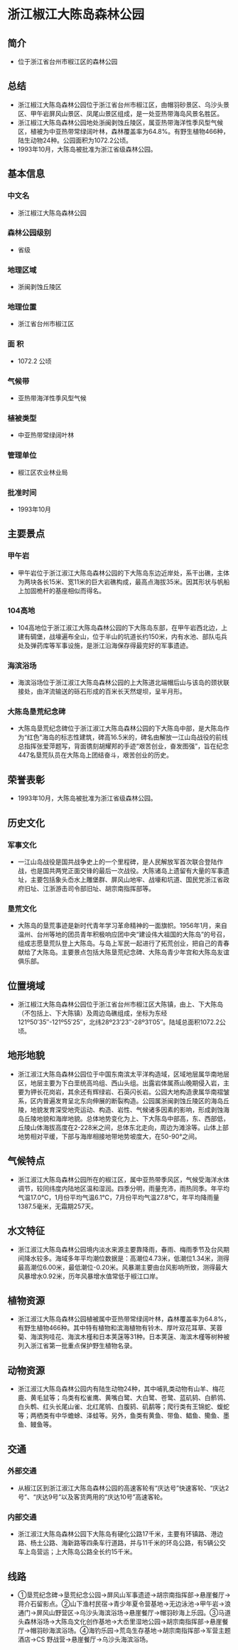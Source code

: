 # 浙江椒江大陈岛森林公园
## 简介
- 位于浙江省台州市椒江区的森林公园
## 总结
- 浙江椒江大陈岛森林公园位于浙江省台州市椒江区，由帽羽砂景区、乌沙头景区、甲午岩屏风山景区、凤尾山景区组成，是一处亚热带海岛风景名胜区。
- 浙江椒江大陈岛森林公园地处浙闽剥蚀丘陵区，属亚热带海洋性季风型气候区，植被为中亚热带常绿阔叶林，森林覆盖率为64.8%。有野生植物466种，陆生动物24种。公园面积为1072.2公顷。
- 1993年10月，大陈岛被批准为浙江省级森林公园。
## 基本信息
### 中文名
- 浙江椒江大陈岛森林公园
### 森林公园级别
- 省级
### 地理区域
- 浙闽剥蚀丘陵区
### 地理位置
- 浙江省台州市椒江区
### 面    积
- 1072.2 公顷
### 气候带
- 亚热带海洋性季风型气候
### 植被类型
- 中亚热带常绿阔叶林
### 管理单位
- 椒江区农业林业局
### 批准时间
- 1993年10月
## 主要景点
### 甲午岩
- 甲午岩位于浙江淑江大陈岛森林公园的下大陈岛东边近岸处，系干出礁，主体为两块各长15米、宽11米的巨大岩礁构成，最高点海拔35米。因其形状与帆船上加固桅杆的基座相似而得名。
### 104高地
- 104高地位于浙江淑江大陈岛森林公园的下大陈岛东部，在甲午岩西北边，上建有碉堡，战壕遍布全山，位于半山的坑道长约150米，内有水池、部队屯兵处及弹药库等军事设施，是浙江沿海保存得最完好的军事遗迹。
### 海滨浴场
- 海滨浴场位于浙江淑江大陈岛森林公园的上大陈道北端帽后山与该岛的颈状联接处，由洋流输送的砾石形成的百米长天然堤坝，呈半月形。
### 大陈岛垦荒纪念碑
- 大陈岛垦荒纪念碑位于浙江淑江大陈岛森林公园的下大陈岛中部，是大陈岛作为“红色”海岛的标志性建筑，碑高16.5米的，碑名由解放一江山岛战役的前线总指挥张爱萍题写，背面镌刻胡耀邦的手迹“艰苦创业，奋发图强”，旨在纪念447名垦荒队员在大陈岛上团结奋斗，艰苦创业的历史。
## 荣誉表彰
- 1993年10月，大陈岛被批准为浙江省级森林公园。
## 历史文化
### 军事文化
- 一江山岛战役是国共战争史上的一个里程碑，是人民解放军首次联合登陆作战，也是国共两党正面交锋的最后一次战役。大陈诸岛上遗留有大量的军事遗址，主要包括象头岙水上雕堡群、屏风山地牢、战壕和坑道、国民党浙江省政府旧址、江浙游击司令部旧址、胡宗南指挥部等。
### 垦荒文化
- 大陈岛的垦荒事迹是新时代青年学习革命精神的一面旗帜。1956年1月，来自温州、台州等地的团员青年积极响应团中央“建设伟大祖国的大陈岛”的号召，组成志愿垦荒队登上大陈岛。与岛上军民一起进行了拓荒创业，把自己的青春献给了大陈岛。主要景点包括大陈垦荒纪念碑、大陈岛青少年宫和大陈岛友谊俱乐部。
## 位置境域
- 浙江椒江大陈岛森林公园位于浙江省台州市椒江区大陈镇，由上、下大陈岛（不包括上、下大陈镇）及周边岛礁组成，坐标为东经121º50′35″-121º55′25″，北纬28º23′23″-28º31′05″。陆域总面积1072.2公顷。
## 地形地貌
- 浙江淑江大陈岛森林公园位于中国东南滨太平洋构造域，区域地层属华南地层区，地层主要为下白垩统高坞组、西山头组。出露岩体属燕山晚期侵入岩，主要为钾长花岗岩，其余还有辉绿岩、石英闪长岩。公园大地构造隶属华南褶皱系，区内普遍发育呈北东向伸展的断裂构造。公园属浙闽剥蚀丘陵区的海岛丘陵，地貌发育深受地壳运动、构造、岩性、气候诸多因素的影响，形成剥蚀海岛丘陵地貌和海岸地貌。总体地势变化为上、下大陈岛中部高，东、西部低，丘陵山体海拔高度在2-228米之间，总体东北走向，周边为滩涂等。山体上部地势相对平缓，下部与海岸相接地带地势坡度大，在50-90°之间。
## 气候特点
- 浙江淑江大陈岛森林公园所在的椒江区，属中亚热带季风区，气候受海洋水体调节，较同纬度内陆地区温和湿润。四季分明，雨量充沛，雨热同季。年平均气温17.0℃，1月份平均气温6.1℃，7月份平均气温27.8℃，年平均降雨量1387.5毫米，无霜期257天。
## 水文特征
- 浙江淑江大陈岛森林公园境内淡水来源主要靠降雨，春雨、梅雨季节及台风期间降水较多。海域多年平均潮位数据是：高潮位4.73米，低潮位1.34米，测得最高潮位6.00米，最低潮位-0.20米。风暴潮主要由台风影响所致，测得最大风暴增水0.92米，历年风暴增水值常低于椒江口岸。
## 植物资源
- 浙江淑江大陈岛森林公园植被属中亚热带常绿阔叶林，森林覆盖率为64.8%，有野生植物466种。其中特有植物和滨海植物有铃木、厚叶双花耳草、芙蓉菊、海滨狗哇花、海滨木槿和日本荚蒾等31种。日本荚蒾、海滨木槿等树种被列入浙江省第一批重点保护野生植物名录。
## 动物资源
- 浙江淑江大陈岛森林公园内有陆生动物24种，其中哺乳类动物有山羊、梅花鹿、黄毛鼠等；鸟类有松雀鹰、黄嘴白鹭、大白鹭、苍鹭、蓝矶鸫、白鹡鸰、白头鹎、红头长尾山雀、北红尾鸲、白腹鸫、矶鹬等；爬行类有王锦蛇、蝮蛇等；两栖类有中华蟾蜍、泽蛙等。另外，鱼类有黄鱼、带鱼、鲳鱼、鳓鱼、墨鱼、鳗鱼等。
## 交通
### 外部交通
- 从椒江区到浙江淑江大陈岛森林公园的高速客轮有“庆达号”快速客轮、“庆达2号”、“庆达9号”以及客货两用的“庆达10号”高速客轮。
### 内部交通
- 浙江淑江大陈岛森林公园下大陈岛有硬化公路17千米，主要有环镇路、港边路、杨土公路、海新路等四条车行道路，并与11千米的环岛公路，有5辆公交车上岛营运；上大陈岛公路全长约15千米。
## 线路
- ①垦荒纪念碑→垦荒纪念公园→屏风山军事遗迹→胡宗南指挥部→悬崖餐厅→蒋介石留影点。②山下渔村民宿→青少年夏令营基地→无边泳池→甲午岩→浪通门→屏风山野营区→乌沙头海滨浴场→悬崖餐厅→帽羽砂海上乐园。③马道头森林浴场→大陈岛文化创作基地→大岙里湿地公园→胡宗南指挥部→悬崖餐厅→帽羽砂海滨浴场。④海钓乐园→荒岛生存基地→胡宗南指挥部→军营主题酒店→CS 野战营→悬崖餐厅→乌沙头海滨浴场。
